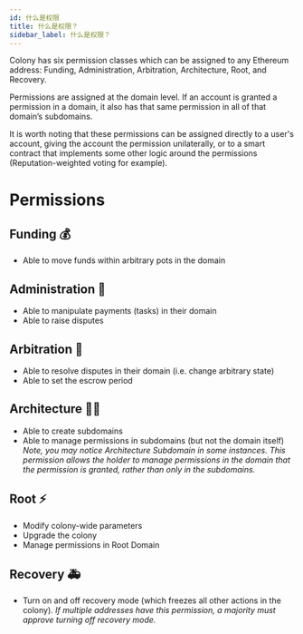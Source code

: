 ```yaml
---
id: 什么是权限
title: 什么是权限？
sidebar_label: 什么是权限？
---
```


Colony has six permission classes which can be assigned to any Ethereum address: Funding, Administration, Arbitration, Architecture, Root, and Recovery.

Permissions are assigned at the domain level. If an account is granted a permission in a domain, it also has that same permission in all of that domain’s subdomains.

It is worth noting that these permissions can be assigned directly to a user's account, giving the account the permission unilaterally, or to a smart contract that implements some other logic around the permissions (Reputation-weighted voting for example).



# Permissions
## Funding 💰
* Able to move funds within arbitrary pots in the domain


## Administration 👔
* Able to manipulate payments (tasks) in their domain
* Able to raise disputes


## Arbitration 🔨
* Able to resolve disputes in their domain (i.e. change arbitrary state)
* Able to set the escrow period


## Architecture 💪🏽
* Able to create subdomains
* Able to manage permissions in subdomains (but not the domain itself) *Note, you may notice Architecture Subdomain in some instances. This permission allows the holder to manage permissions in the domain that the permission is granted, rather than only in the subdomains.*


## Root ⚡
* Modify colony-wide parameters
* Upgrade the colony
* Manage permissions in Root Domain


## Recovery 🚑
* Turn on and off recovery mode (which freezes all other actions in the colony). *If multiple addresses have this permission, a majority must approve turning off recovery mode.*
